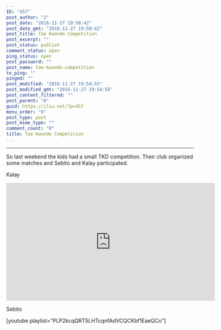 ```yaml
---
ID: "457"
post_author: "2"
post_date: "2016-11-27 19:50:42"
post_date_gmt: "2016-11-27 19:50:42"
post_title: Tae Kwondo Competition
post_excerpt: ""
post_status: publish
comment_status: open
ping_status: open
post_password: ""
post_name: tae-kwondo-competition
to_ping: ""
pinged: ""
post_modified: "2016-11-27 19:54:55"
post_modified_gmt: "2016-11-27 19:54:55"
post_content_filtered: ""
post_parent: "0"
guid: https://iliu.net/?p=457
menu_order: "0"
post_type: post
post_mime_type: ""
comment_count: "0"
title: Tae Kwondo Competition
...
```

---

So last weekend the kids had a small TKD competition.  Their club organized some matches and Sebito and Kalay participated.

Kalay

<iframe width="560" height="315" src="https://www.youtube.com/embed/4rBO6E8Sdx0" frameborder="0" allow="autoplay; encrypted-media" allowfullscreen></iframe>

Sebito

[youtube playlist="PLP2kcqQRT5LHTcqnfAdVCQCKbf1EaeQCo"]


